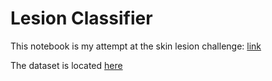 # Lesion Classifier
 
This notebook is my attempt at the skin lesion challenge: [link]('https://challenge2018.isic-archive.com')

The dataset is located [here]('https://dataverse.harvard.edu/dataset.xhtml?persistentId=doi:10.7910/DVN/DBW86T')
